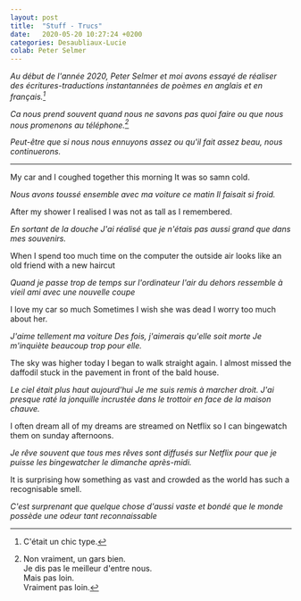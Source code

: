 ```yaml
---
layout: post
title:  "Stuff - Trucs"
date:   2020-05-20 10:27:24 +0200
categories: Desaubliaux-Lucie
colab: Peter Selmer
---
```


*Au début de l'année 2020, Peter Selmer et moi avons essayé de réaliser des écritures-traductions instantannées de poèmes en anglais et en français.[^1]*

[^1]: C'était un chic type.

*Ca nous prend souvent quand nous ne savons pas quoi faire ou que nous nous promenons au téléphone.[^2]*

[^2]: Non vraiment, un gars bien.    
Je dis pas le meilleur d'entre nous.    
Mais pas loin.    
Vraiment pas loin.

*Peut-être que si nous nous ennuyons assez ou qu'il fait assez beau, nous continuerons.*


***


My car and I coughed together this morning
It was so samn cold.

*Nous avons toussé ensemble avec ma voiture ce matin
Il faisait si froid.*


After my shower
I realised I was not as tall as I remembered.

*En sortant de la douche
J'ai réalisé que je n'étais pas aussi grand que dans mes souvenirs.*


When I spend too much time on the computer
the outside air looks like an old friend
with a new haircut

*Quand je passe trop de temps sur l'ordinateur
l'air du dehors ressemble à vieil ami
avec une nouvelle coupe*


I love my car so much 
Sometimes I wish she was dead
I worry too much about her.

*J'aime tellement ma voiture
Des fois, j'aimerais qu'elle soit morte
Je m'inquiète beaucoup trop pour elle.*


The sky was higher today
I began to walk straight again.
I almost missed the daffodil 
stuck in the pavement
in front of the bald house.

*Le ciel était plus haut aujourd'hui
Je me suis remis à marcher droit.
J'ai presque raté la jonquille
incrustée dans le trottoir
en face de la maison chauve.*


I often dream
all of my dreams are streamed on Netflix
so I can bingewatch them
on sunday afternoons.

*Je rêve souvent
que tous mes rêves sont diffusés sur Netflix
pour que je puisse les bingewatcher
le dimanche après-midi.*


It is surprising how
something as vast and crowded as the world
has such a recognisable smell.

*C'est surprenant que
quelque chose d'aussi vaste et bondé que le monde
possède une odeur tant reconnaissable*
